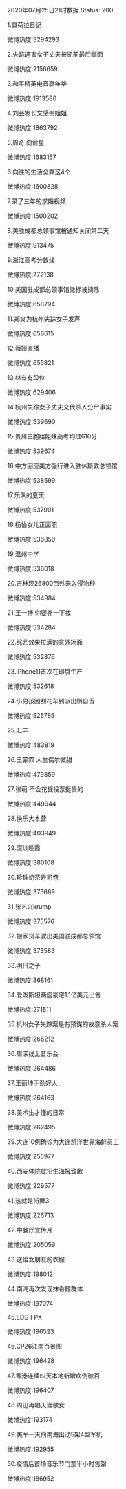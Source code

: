 2020年07月25日21时数据
Status: 200

1.具荷拉日记

微博热度:3294293

2.失踪遇害女子丈夫被抓前最后画面

微博热度:2156659

3.和平精英电音嘉年华

微博热度:1913580

4.刘芸发长文感谢姐姐

微博热度:1863792

5.周奇 向俞星

微博热度:1683157

6.向往的生活全靠这4个

微博热度:1600828

7.录了三年的求婚视频

微博热度:1500202

8.美驻成都总领事馆被通知关闭第二天

微博热度:913475

9.浙江高考分数线

微博热度:772138

10.美国驻成都总领事馆徽标被摘除

微博热度:658794

11.郑爽为杭州失踪女子发声

微博热度:656615

12.薇娅直播

微博热度:655821

13.林有有段位

微博热度:629406

14.杭州失踪女子丈夫交代杀人分尸事实

微博热度:539690

15.贵州三胞胎姐妹高考均过610分

微博热度:539674

16.中方回应美方强行进入驻休斯敦总领馆

微博热度:538599

17.乐队的夏天

微博热度:537901

18.杨怡女儿正面照

微博热度:536850

19.温州中学

微博热度:536018

20.吉林现26800亩外来入侵物种

微博热度:534984

21.王一博 你要补一下妆

微博热度:534284

22.综艺效果拉满的意外场面

微博热度:532876

23.iPhone11首次在印度生产

微博热度:532618

24.小男孩因刮花车到派出所自首

微博热度:525785

25.汇丰

微博热度:483819

26.王霏霏 人生偶尔微甜

微博热度:479859

27.张萌 不会花钱投票挺贵的

微博热度:449944

28.快乐大本营

微博热度:403949

29.深圳晚霞

微博热度:380108

30.珍珠奶茶寿司卷

微博热度:375669

31.张艺兴krump

微博热度:375576

32.搬家货车驶出美国驻成都总领馆

微博热度:373583

33.明日之子

微博热度:368161

34.爱泼斯坦两座豪宅1.1亿美元出售

微博热度:271511

35.杭州女子失踪案是有预谋的故意杀人案

微博热度:266212

36.周深线上音乐会

微博热度:264486

37.王丽坤手劲好大

微博热度:264163

38.美术生才懂的日常

微博热度:262495

39.大连10例确诊为大连凯洋世界海鲜员工

微博热度:255977

40.西安体院就招生海报致歉

微博热度:229577

41.这就是街舞3

微博热度:226713

42.中餐厅宣传片

微博热度:205059

43.送给女朋友的衣服

微博热度:198012

44.南海再次发现抹香鲸群体

微博热度:197074

45.EDG FPX

微博热度:196523

46.CP26江南百景图

微博热度:196428

47.香港连续四天本地新增病例破百

微博热度:196407

48.周迅再唱天涯歌女

微博热度:193174

49.美军一天向南海出动5架4型军机

微博热度:192955

50.疫情后首场音乐节门票半小时售罄

微博热度:186952

